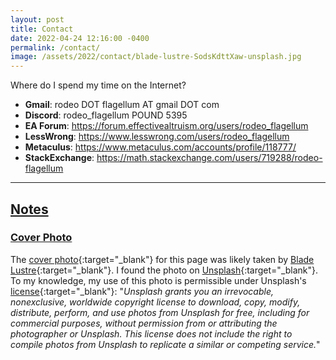 ```yaml
---
layout: post
title: Contact
date: 2022-04-24 12:16:00 -0400
permalink: /contact/
image: /assets/2022/contact/blade-lustre-SodsKdttXaw-unsplash.jpg
---
```


Where do I spend my time on the Internet?

- __Gmail__: rodeo DOT flagellum AT gmail DOT com
- __Discord__: rodeo_flagellum POUND 5395
- __EA Forum__: <https://forum.effectivealtruism.org/users/rodeo_flagellum>
- __LessWrong__: <https://www.lesswrong.com/users/rodeo_flagellum>
- __Metaculus__: <https://www.metaculus.com/accounts/profile/118777/>
- __StackExchange__: <https://math.stackexchange.com/users/719288/rodeo-flagellum>

---

## [Notes](#notes)

### [Cover Photo](#cover-photo)

The [cover photo][cover_photo]{:target="_blank"} for this page was likely taken by [Blade Lustre][author]{:target="_blank"}. I found the photo on [Unsplash][unsplash]{:target="_blank"}. To my knowledge, my use of this photo is permissible under Unsplash's [license][lic]{:target="_blank"}: "_Unsplash grants you an irrevocable, nonexclusive, worldwide copyright license to download, copy, modify, distribute, perform, and use photos from Unsplash for free, including for commercial purposes, without permission from or attributing the photographer or Unsplash. This license does not include the right to compile photos from Unsplash to replicate a similar or competing service._"


[cover_photo]: https://unsplash.com/photos/SodsKdttXaw "https://unsplash.com/photos/SodsKdttXaw"

[author]: https://unsplash.com/@zh9c418 "https://unsplash.com/@zh9c418"

[lic]: https://unsplash.com/license "https://unsplash.com/license"

[unsplash]: https://unsplash.com/ "https://unsplash.com/"
